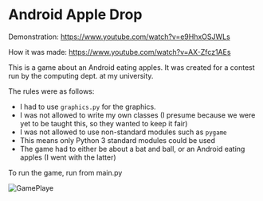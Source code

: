 # Android Apple Drop

Demonstration: https://www.youtube.com/watch?v=e9HhxOSJWLs

How it was made: https://www.youtube.com/watch?v=AX-Zfcz1AEs

This is a game about an Android eating apples. It was created for a contest run by the computing dept. at my university.

The rules were as follows:

* I had to use `graphics.py` for the graphics.
* I was not allowed to write my own classes (I presume because we were yet to be taught this, so they wanted to keep it fair)
* I was not allowed to use non-standard modules such as `pygame`
* This means only Python 3 standard modules could be used
* The game had to either be about a bat and ball, or an Android eating apples (I went with the latter)

To run the game, run from main.py

![GamePlaye](https://i.imgur.com/rCsVO5N.png)

